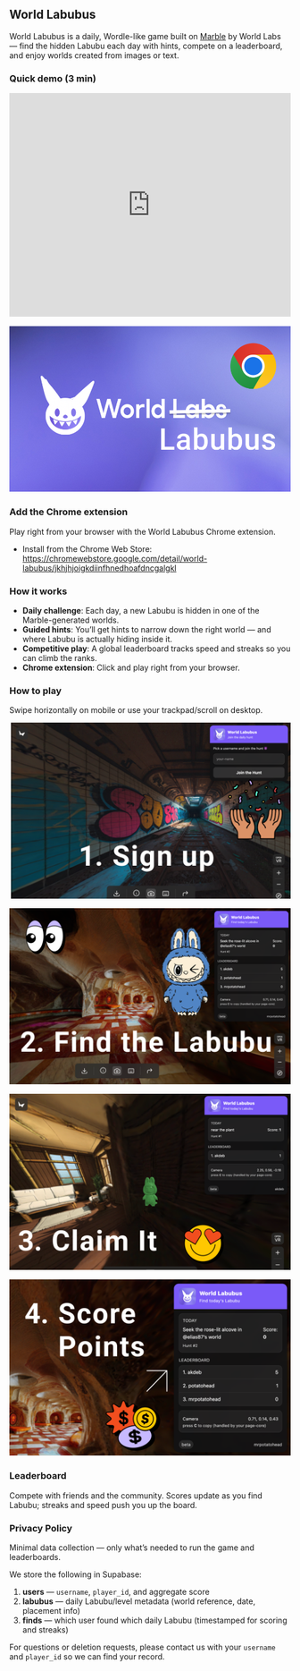 ## World Labubus

World Labubus is a daily, Wordle-like game built on [Marble](https://marble.worldlabs.ai) by World Labs — find the hidden Labubu each day with hints, compete on a leaderboard, and enjoy worlds created from images or text.

### Quick demo (3 min)

<iframe
  width="100%"
  height="400"
  src="https://www.youtube.com/embed/WoYWYhJIe_I"
  title="World Labubus demo"
  frameborder="0"
  allow="accelerometer; autoplay; clipboard-write; encrypted-media; gyroscope; picture-in-picture; web-share"
  allowfullscreen
></iframe>

![World Labubus cover](public/assets/labubusframe.png)

### Add the Chrome extension

Play right from your browser with the World Labubus Chrome extension.

- Install from the Chrome Web Store: https://chromewebstore.google.com/detail/world-labubus/jkhjhjoigkdiinfhnedhoafdncgalgkl

### How it works

- **Daily challenge**: Each day, a new Labubu is hidden in one of the Marble-generated worlds.
- **Guided hints**: You’ll get hints to narrow down the right world — and where Labubu is actually hiding inside it.
- **Competitive play**: A global leaderboard tracks speed and streaks so you can climb the ranks.
- **Chrome extension**: Click and play right from your browser.

### How to play

Swipe horizontally on mobile or use your trackpad/scroll on desktop.

![Step 1: Open today’s world](public/assets/step1.png)

![Step 2: Use hints to narrow it down](public/assets/step2.png)

![Step 3: Find and click the Labubu](public/assets/step3.png)

![Step 4: See your time and keep your streak](public/assets/step4.png)

### Leaderboard

Compete with friends and the community. Scores update as you find Labubu; streaks and speed push you up the board.

### Privacy Policy

Minimal data collection — only what’s needed to run the game and leaderboards.

We store the following in Supabase:

1. **users** — `username`, `player_id`, and aggregate score
2. **labubus** — daily Labubu/level metadata (world reference, date, placement info)
3. **finds** — which user found which daily Labubu (timestamped for scoring and streaks)

For questions or deletion requests, please contact us with your `username` and `player_id` so we can find your record.


